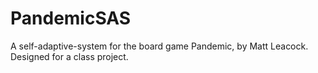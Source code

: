 # PandemicSAS
A self-adaptive-system for the board game Pandemic, by Matt Leacock. Designed for a class project.
